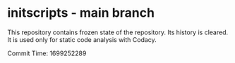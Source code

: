 # initscripts - main branch

This repository contains frozen state of the repository.
Its history is cleared. It is used only for static code
analysis with Codacy.

Commit Time: 1699252289
